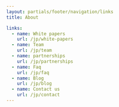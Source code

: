 ```yaml
---
layout: partials/footer/navigation/links
title: About

links:
  - name: White papers
    url: /jp/white-papers
  - name: Team
    url: /jp/team
  - name: partnerships
    url: /jp/partnerships
  - name: Faq
    url: /jp/faq
  - name: Blog
    url: /jp/blog
  - name: Contact us
    url: /jp/contact
---
```

